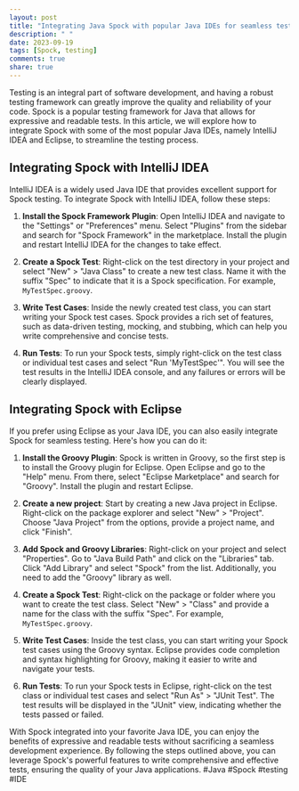 ```yaml
---
layout: post
title: "Integrating Java Spock with popular Java IDEs for seamless testing"
description: " "
date: 2023-09-19
tags: [Spock, testing]
comments: true
share: true
---
```


Testing is an integral part of software development, and having a robust testing framework can greatly improve the quality and reliability of your code. Spock is a popular testing framework for Java that allows for expressive and readable tests. In this article, we will explore how to integrate Spock with some of the most popular Java IDEs, namely IntelliJ IDEA and Eclipse, to streamline the testing process.

## Integrating Spock with IntelliJ IDEA

IntelliJ IDEA is a widely used Java IDE that provides excellent support for Spock testing. To integrate Spock with IntelliJ IDEA, follow these steps:

1. **Install the Spock Framework Plugin**: Open IntelliJ IDEA and navigate to the "Settings" or "Preferences" menu. Select "Plugins" from the sidebar and search for "Spock Framework" in the marketplace. Install the plugin and restart IntelliJ IDEA for the changes to take effect.

2. **Create a Spock Test**: Right-click on the test directory in your project and select "New" > "Java Class" to create a new test class. Name it with the suffix "Spec" to indicate that it is a Spock specification. For example, `MyTestSpec.groovy`.

3. **Write Test Cases**: Inside the newly created test class, you can start writing your Spock test cases. Spock provides a rich set of features, such as data-driven testing, mocking, and stubbing, which can help you write comprehensive and concise tests.

4. **Run Tests**: To run your Spock tests, simply right-click on the test class or individual test cases and select "Run 'MyTestSpec'". You will see the test results in the IntelliJ IDEA console, and any failures or errors will be clearly displayed.

## Integrating Spock with Eclipse

If you prefer using Eclipse as your Java IDE, you can also easily integrate Spock for seamless testing. Here's how you can do it:

1. **Install the Groovy Plugin**: Spock is written in Groovy, so the first step is to install the Groovy plugin for Eclipse. Open Eclipse and go to the "Help" menu. From there, select "Eclipse Marketplace" and search for "Groovy". Install the plugin and restart Eclipse.

2. **Create a new project**: Start by creating a new Java project in Eclipse. Right-click on the package explorer and select "New" > "Project". Choose "Java Project" from the options, provide a project name, and click "Finish".

3. **Add Spock and Groovy Libraries**: Right-click on your project and select "Properties". Go to "Java Build Path" and click on the "Libraries" tab. Click "Add Library" and select "Spock" from the list. Additionally, you need to add the "Groovy" library as well.

4. **Create a Spock Test**: Right-click on the package or folder where you want to create the test class. Select "New" > "Class" and provide a name for the class with the suffix "Spec". For example, `MyTestSpec.groovy`.

5. **Write Test Cases**: Inside the test class, you can start writing your Spock test cases using the Groovy syntax. Eclipse provides code completion and syntax highlighting for Groovy, making it easier to write and navigate your tests.

6. **Run Tests**: To run your Spock tests in Eclipse, right-click on the test class or individual test cases and select "Run As" > "JUnit Test". The test results will be displayed in the "JUnit" view, indicating whether the tests passed or failed.

With Spock integrated into your favorite Java IDE, you can enjoy the benefits of expressive and readable tests without sacrificing a seamless development experience. By following the steps outlined above, you can leverage Spock's powerful features to write comprehensive and effective tests, ensuring the quality of your Java applications. #Java #Spock #testing #IDE